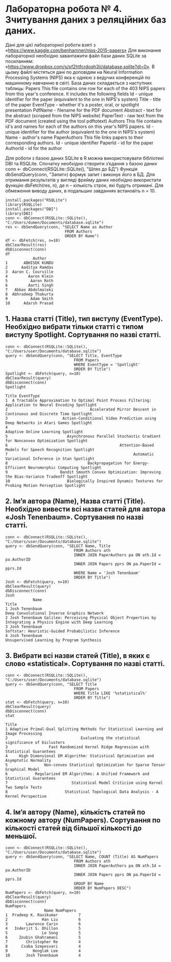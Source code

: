 # Лабораторна робота № 4. Зчитування даних з реляційних баз даних.

Дані	для	цієї	лабораторної	роботи	взяті	з
«https://www.kaggle.com/benhamner/nips-2015-papers»
Для виконання лабораторної необхідно завантажити файл бази даних SQLite за посиланням: «https://www.dropbox.com/s/pf2htfcrdoqh3ii/database.sqlite?dl=0». В цьому файлі містяться дані по доповідям на Neural Information Processing Systems (NIPS) яка є однією з ведучих конференцій по машинному навчанню в світі. База даних складається з наступних таблиць:
Papers
This file contains one row for each of the 403 NIPS papers from this year's conference. It includes the following fields
Id - unique identifier for the paper (equivalent to the one in NIPS's system)
Title - title of the paper
EventType - whether it's a poster, oral, or spotlight presentation
PdfName - filename for the PDF document
Abstract - text for the abstract (scraped from the NIPS website)
PaperText - raw text from the PDF document (created using the tool pdftotext)
Authors
This file contains id's and names for each of the authors on this year's NIPS papers.
Id - unique identifier for the author (equivalent to the one in NIPS's system)
Name - author's name
PaperAuthors
This file links papers to their corresponding authors.
Id - unique identifier PaperId - id for the paper AuthorId - id for the author

Для роботи з базою даних SQLite в R можна використовувати бібліотекі DBI та RSQLite.
Спочатку необхідно створити з’єдання з базою даних
conn <- dbConnect(RSQLite::SQLite(), "Шлях до БД")
Функція dbSendQuery(conn, "Запит») формує запит і виконує його в БД. Для отримання результатів у вигляді фрейму даних необхідно використати функцію dbFetch(res, n), де n – кількість строк, які будуть отримані. Для обмеження виводу даних, в подальших завданнях встановіть n = 10.

```{R}
install.packages("RSQLite")
library(RSQLite)
install.packages("DBI")
library(DBI)
conn <- dbConnect(RSQLite::SQLite(), "C:/Users/dumen/Documents/database.sqlite")
res <- dbSendQuery(conn, "SELECT Name as Author 
                          FROM Authors 
                          ORDER BY Name")
df <- dbFetch(res, n=10)
dbClearResult(res)
dbDisconnect(conn)
df
            Author
1       ABHISEK KUNDU
2      Aaditya Ramdas
3  Aaron C. Courville
4         Aaron Klein
5          Aaron Roth
6         Aarti Singh
7   Abbas Abdolmaleki
8  Abhradeep Thakurta
9          Adam Smith
10      Adarsh Prasad
```

## 1.	Назва статті (Title), тип виступу (EventType). Необхідно вибрати тільки статті с типом виступу Spotlight. Сортування по назві статті.

```{R}
conn <- dbConnect(RSQLite::SQLite(), "C:/Users/user/Documents/database.sqlite")
query <- dbSendQuery(conn, "SELECT Title, EventType 
                              FROM Papers 
                              WHERE EventType = 'Spotlight' 
                              ORDER BY Title")
Spotlight <- dbFetch(query, n=10)
dbClearResult(query)
dbDisconnect(conn)
Spotlight
                                                                                          Title EventType
1  A Tractable Approximation to Optimal Point Process Filtering: Application to Neural Encoding Spotlight
2                                    Accelerated Mirror Descent in Continuous and Discrete Time Spotlight
3                        Action-Conditional Video Prediction using Deep Networks in Atari Games Spotlight
4                                                                      Adaptive Online Learning Spotlight
5                          Asynchronous Parallel Stochastic Gradient for Nonconvex Optimization Spotlight
6                                                 Attention-Based Models for Speech Recognition Spotlight
7                                                       Automatic Variational Inference in Stan Spotlight
8                                   Backpropagation for Energy-Efficient Neuromorphic Computing Spotlight
9                       Bandit Smooth Convex Optimization: Improving the Bias-Variance Tradeoff Spotlight
10                         Biologically Inspired Dynamic Textures for Probing Motion Perception Spotlight
```
## 2.	Ім’я автора (Name), Назва статті (Title). Необхідно вивести всі назви статей для автора «Josh Tenenbaum». Сортування по назві статті.

```{R}
conn <- dbConnect(RSQLite::SQLite(), "C:/Users/user/Documents/database.sqlite")
query <- dbSendQuery(conn, "SELECT Name, Title
                              FROM Authors ath
                              INNER JOIN PaperAuthors pa ON ath.Id = pa.AuthorID 
                              INNER JOIN Papers pprs ON pa.PaperId = pprs.Id
                              WHERE Name = 'Josh Tenenbaum'
                              ORDER BY Title")
Josh <- dbFetch(query, n=10)
dbClearResult(query)
dbDisconnect(conn)
Josh
            Name                                                                                             Title
1 Josh Tenenbaum                                                       Deep Convolutional Inverse Graphics Network
2 Josh Tenenbaum Galileo: Perceiving Physical Object Properties by Integrating a Physics Engine with Deep Learning
3 Josh Tenenbaum                                                Softstar: Heuristic-Guided Probabilistic Inference
4 Josh Tenenbaum                                                        Unsupervised Learning by Program Synthesis
```

## 3.	Вибрати всі назви статей (Title), в яких є слово «statistical». Сортування по назві статті.

```{R}
conn <- dbConnect(RSQLite::SQLite(), "C:/Users/user/Documents/database.sqlite")
query <- dbSendQuery(conn, "SELECT Title 
                              FROM Papers
                              WHERE Title LIKE '%statistical%'
                              ORDER BY Title")
stat <- dbFetch(query, n=10)
dbClearResult(query)
dbDisconnect(conn)
stat
                                                                                 Title
1 Adaptive Primal-Dual Splitting Methods for Statistical Learning and Image Processing
2                                Evaluating the statistical significance of biclusters
3                  Fast Randomized Kernel Ridge Regression with Statistical Guarantees
4     High Dimensional EM Algorithm: Statistical Optimization and Asymptotic Normality
5                Non-convex Statistical Optimization for Sparse Tensor Graphical Model
6            Regularized EM Algorithms: A Unified Framework and Statistical Guarantees
7                            Statistical Model Criticism using Kernel Two Sample Tests
8                         Statistical Topological Data Analysis - A Kernel Perspective
```

## 4.	Ім’я автору (Name), кількість статей по кожному автору (NumPapers). Сортування по кількості статей від більшої кількості до меньшої.

```{R}
conn <- dbConnect(RSQLite::SQLite(), "C:/Users/user/Documents/database.sqlite")
query <- dbSendQuery(conn, "SELECT Name, COUNT (Title) AS NumPapers
                              FROM Authors ath
                              INNER JOIN PaperAuthors pa ON ath.Id = pa.AuthorID 
                              INNER JOIN Papers pprs ON pa.PaperId = pprs.Id
                              GROUP BY Name
                              ORDER BY NumPapers DESC")
NumPapers <- dbFetch(query, n=10)
dbClearResult(query)
dbDisconnect(conn)
NumPapers
                 Name NumPapers
1  Pradeep K. Ravikumar         7
2               Han Liu         6
3        Lawrence Carin         6
4   Inderjit S. Dhillon         5
5               Le Song         5
6     Zoubin Ghahramani         5
7        Christopher Re         4
8      Csaba Szepesvari         4
9           Honglak Lee         4
10       Josh Tenenbaum         4
```
